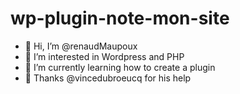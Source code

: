 # wp-plugin-note-mon-site

- 👋 Hi, I’m @renaudMaupoux
- 👀 I’m interested in Wordpress and PHP
- 🌱 I’m currently learning how to create a plugin 
- 💞️ Thanks @vincedubroeucq for his help
